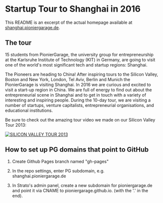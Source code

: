 # Startup Tour to Shanghai in 2016
This README is an excerpt of the actual homepage available at [shanghai.pioniergarage.de](http://shanghai.pioniergarage.de).

## The tour
15 students from PionierGarage, the university group for entrepreneurship at the Karlsruhe Institute of Technology (KIT) in Germany, are going to visit one of the world's most significant tech and startup regions: Shanghai.

The Pioneers are heading to China! After inspiring tours to the Silicon Valley, Boston and New York, London, Tel Aviv, Berlin and Munich the PionierGarage is visiting Shanghai. In 2016 we are curious and excited to visit a start-up region in China. We are full of energy to find out about the entrepreneurial scene in Shanghai and to get in touch with a variety of interesting and inspiring people. During the 10-day tour, we are visiting a number of startups, venture capitalists, entrepreneurial organisations, and educational institutions.

Be sure to check out the amazing tour video we made on our Silicon Valley Tour 2013: 

[![SILICON VALLEY TOUR 2013](http://img.youtube.com/vi/t-WDfZML1FY/0.jpg)](http://www.youtube.com/watch?v=t-WDfZML1FY)

## How to set up PG domains that point to GitHub
1) Create Github Pages branch named "gh-pages"

2) In the repo settings, enter PG subdomain, e.g. shanghai.pioniergarage.de

3) In Strato's admin panel, create a new subdomain for pioniergarage.de and point it via CNAME to pioniergarage.github.io. (with the '.' in the end).
